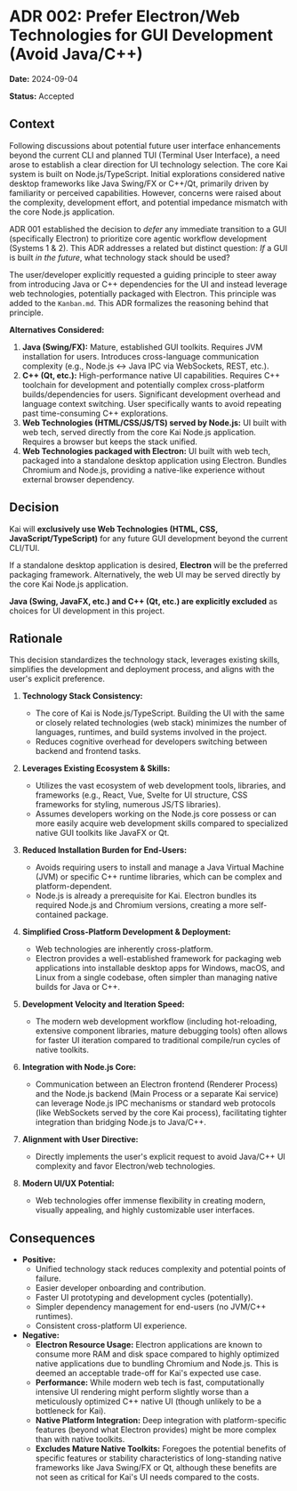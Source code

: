 # ADR 002: Prefer Electron/Web Technologies for GUI Development (Avoid Java/C++)

**Date:** 2024-09-04

**Status:** Accepted

## Context

Following discussions about potential future user interface enhancements beyond the current CLI and planned TUI (Terminal User Interface), a need arose to establish a clear direction for UI technology selection. The core Kai system is built on Node.js/TypeScript. Initial explorations considered native desktop frameworks like Java Swing/FX or C++/Qt, primarily driven by familiarity or perceived capabilities. However, concerns were raised about the complexity, development effort, and potential impedance mismatch with the core Node.js application.

ADR 001 established the decision to *defer* any immediate transition to a GUI (specifically Electron) to prioritize core agentic workflow development (Systems 1 & 2). This ADR addresses a related but distinct question: *If* a GUI is built *in the future*, what technology stack should be used?

The user/developer explicitly requested a guiding principle to steer away from introducing Java or C++ dependencies for the UI and instead leverage web technologies, potentially packaged with Electron. This principle was added to the `Kanban.md`. This ADR formalizes the reasoning behind that principle.

**Alternatives Considered:**

1.  **Java (Swing/FX):** Mature, established GUI toolkits. Requires JVM installation for users. Introduces cross-language communication complexity (e.g., Node.js <-> Java IPC via WebSockets, REST, etc.).
2.  **C++ (Qt, etc.):** High-performance native UI capabilities. Requires C++ toolchain for development and potentially complex cross-platform builds/dependencies for users. Significant development overhead and language context switching. User specifically wants to avoid repeating past time-consuming C++ explorations.
3.  **Web Technologies (HTML/CSS/JS/TS) served by Node.js:** UI built with web tech, served directly from the core Kai Node.js application. Requires a browser but keeps the stack unified.
4.  **Web Technologies packaged with Electron:** UI built with web tech, packaged into a standalone desktop application using Electron. Bundles Chromium and Node.js, providing a native-like experience without external browser dependency.

## Decision

Kai will **exclusively use Web Technologies (HTML, CSS, JavaScript/TypeScript)** for any future GUI development beyond the current CLI/TUI.

If a standalone desktop application is desired, **Electron** will be the preferred packaging framework. Alternatively, the web UI may be served directly by the core Kai Node.js application.

**Java (Swing, JavaFX, etc.) and C++ (Qt, etc.) are explicitly excluded** as choices for UI development in this project.

## Rationale

This decision standardizes the technology stack, leverages existing skills, simplifies the development and deployment process, and aligns with the user's explicit preference.

1.  **Technology Stack Consistency:**
    *   The core of Kai is Node.js/TypeScript. Building the UI with the same or closely related technologies (web stack) minimizes the number of languages, runtimes, and build systems involved in the project.
    *   Reduces cognitive overhead for developers switching between backend and frontend tasks.

2.  **Leverages Existing Ecosystem & Skills:**
    *   Utilizes the vast ecosystem of web development tools, libraries, and frameworks (e.g., React, Vue, Svelte for UI structure, CSS frameworks for styling, numerous JS/TS libraries).
    *   Assumes developers working on the Node.js core possess or can more easily acquire web development skills compared to specialized native GUI toolkits like JavaFX or Qt.

3.  **Reduced Installation Burden for End-Users:**
    *   Avoids requiring users to install and manage a Java Virtual Machine (JVM) or specific C++ runtime libraries, which can be complex and platform-dependent.
    *   Node.js is already a prerequisite for Kai. Electron bundles its required Node.js and Chromium versions, creating a more self-contained package.

4.  **Simplified Cross-Platform Development & Deployment:**
    *   Web technologies are inherently cross-platform.
    *   Electron provides a well-established framework for packaging web applications into installable desktop apps for Windows, macOS, and Linux from a single codebase, often simpler than managing native builds for Java or C++.

5.  **Development Velocity and Iteration Speed:**
    *   The modern web development workflow (including hot-reloading, extensive component libraries, mature debugging tools) often allows for faster UI iteration compared to traditional compile/run cycles of native toolkits.

6.  **Integration with Node.js Core:**
    *   Communication between an Electron frontend (Renderer Process) and the Node.js backend (Main Process or a separate Kai service) can leverage Node.js IPC mechanisms or standard web protocols (like WebSockets served by the core Kai process), facilitating tighter integration than bridging Node.js to Java/C++.

7.  **Alignment with User Directive:**
    *   Directly implements the user's explicit request to avoid Java/C++ UI complexity and favor Electron/web technologies.

8.  **Modern UI/UX Potential:**
    *   Web technologies offer immense flexibility in creating modern, visually appealing, and highly customizable user interfaces.

## Consequences

*   **Positive:**
    *   Unified technology stack reduces complexity and potential points of failure.
    *   Easier developer onboarding and contribution.
    *   Faster UI prototyping and development cycles (potentially).
    *   Simpler dependency management for end-users (no JVM/C++ runtimes).
    *   Consistent cross-platform UI experience.
*   **Negative:**
    *   **Electron Resource Usage:** Electron applications are known to consume more RAM and disk space compared to highly optimized native applications due to bundling Chromium and Node.js. This is deemed an acceptable trade-off for Kai's expected use case.
    *   **Performance:** While modern web tech is fast, computationally intensive UI rendering might perform slightly worse than a meticulously optimized C++ native UI (though unlikely to be a bottleneck for Kai).
    *   **Native Platform Integration:** Deep integration with platform-specific features (beyond what Electron provides) might be more complex than with native toolkits.
    *   **Excludes Mature Native Toolkits:** Foregoes the potential benefits of specific features or stability characteristics of long-standing native frameworks like Java Swing/FX or Qt, although these benefits are not seen as critical for Kai's UI needs compared to the costs.